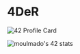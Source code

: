 # 4DeR

![42 Profile Card](https://1337-readme.vercel.app/api/profile?cursus=42&dark=true&login=moulmado)

![moulmado's 42 stats](https://badge42.herokuapp.com/api/stats/moulmado?darkmode=true&cursus=42cursus)
